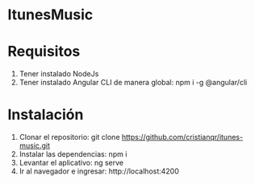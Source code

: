 # ItunesMusic

# Requisitos
1. Tener instalado NodeJs
2. Tener instalado Angular CLI de manera global: npm i -g @angular/cli

# Instalación
1. Clonar el repositorio: git clone https://github.com/cristianqr/itunes-music.git
2. Instalar las dependencias: npm i
3. Levantar el aplicativo: ng serve
4. Ir al navegador e ingresar: http://localhost:4200
